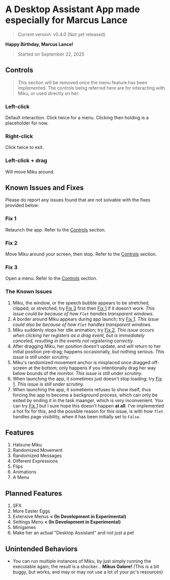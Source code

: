 # A Desktop Assistant App made especially for Marcus Lance

> Current version: v0.4.0 (Not yet released)

**Happy Birthday, Marcus Lance!**

> Started on September 22, 2025

## Controls

> This section will be removed once the menu feature has been implemented.
> The controls being referred here are for interacting with Miku, or used directly on her.

### Left-click

Default interaction. Click twice for a menu. Clicking then holding is a placeholder for now.

### Right-click

Click twice to exit.

### Left-click + drag

Will move Miku around.

## Known Issues and Fixes

Please do report any issues found that are not solvable with the fixes provided below:

### Fix 1

Relaunch the app. Refer to the [Controls](#controls) section.

### Fix 2

Move Miku around your screen, then stop. Refer to the [Controls](#controls) section.

### Fix 3

Open a menu. Refer to the [Controls](#controls) section.

### The Known Issues

1. Miku, the window, or the speech bubble appears to be stretched, clipped, or stretched; try [Fix 3](#fix-3) first then [Fix 1](#fix-1) if it doesn't work. *This issue could be because of how `Flet` handles transparent windows.*
2. A border around Miku appears during app launch; try [Fix 1](#fix-1). *This issue could also be because of how `Flet` handles transparent windows.*
3. Miku suddenly stops her idle animation; try [Fix 2](#fix-2). *This issue occurs when clicking her registers as a drag event, but is immediately canceled, resulting in the events not registering correctly.*
4. After dragging Miku, her position doesn't update, and will return to her initial position pre-drag; happens occasionally, but nothing serious. *This issue is still under scrutiny.*
5. Miku's randomized movement anchor is misplaced once dragged off-screen at the bottom; only happens if you intentionally drag her way below bounds of the monitor. *This issue is still under scrutiny.*
6. When launching the app, it sometimes just doesn't stop loading; try [Fix 1](#fix-1). *This issue is still under scrutiny.*
7. When launching the app, it sometiems refuses to show itself, thus forcing the app to become a background process, which can only be exited by ending it in the task maanger, which is very inconvenient. You can try [Fix 1](#fix-1) but I sure hope this doesn't happen **at all**. I've implemented a hot fix for this, and the possible reason for this issue, is with how `flet` handles page visibility, when it has been initially set to `False`.

## Features

1. Hatsune Miku
2. Randomized Movement
3. Randomized Messages
4. Different Expressions
5. Flips
6. Animations
7. A Menu

## Planned Features

1. SFX
2. More Easter Eggs
3. Extensive Menus **< (In Development in Experimental)**
4. Settings Menu **< (In Development in Experimental)**
5. Minigames
6. Make her an actual "Desktop Assistant" and not just a pet

## Unintended Behaviors

- You can run multiple instances of Miku, by just simply running the executable again; the result is a shocker... **Mikus Galore!** (This is a bit buggy, but works, and may or may not use a lot of your pc's resources)
